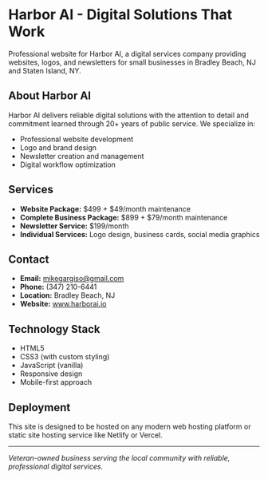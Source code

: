 # Harbor AI - Digital Solutions That Work

Professional website for Harbor AI, a digital services company providing websites, logos, and newsletters for small businesses in Bradley Beach, NJ and Staten Island, NY.

## About Harbor AI

Harbor AI delivers reliable digital solutions with the attention to detail and commitment learned through 20+ years of public service. We specialize in:

- Professional website development
- Logo and brand design  
- Newsletter creation and management
- Digital workflow optimization

## Services

- **Website Package:** $499 + $49/month maintenance
- **Complete Business Package:** $899 + $79/month maintenance  
- **Newsletter Service:** $199/month
- **Individual Services:** Logo design, business cards, social media graphics

## Contact

- **Email:** mikegargiso@gmail.com
- **Phone:** (347) 210-6441
- **Location:** Bradley Beach, NJ
- **Website:** www.harborai.io

## Technology Stack

- HTML5
- CSS3 (with custom styling)
- JavaScript (vanilla)
- Responsive design
- Mobile-first approach

## Deployment

This site is designed to be hosted on any modern web hosting platform or static site hosting service like Netlify or Vercel.

---

*Veteran-owned business serving the local community with reliable, professional digital services.*
